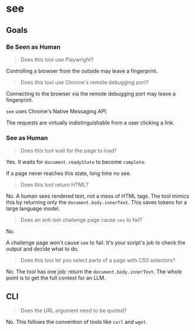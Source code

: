 # see

## Goals

### Be Seen as Human

> Does this tool use Playwright?

Controlling a browser from the outside may leave a fingerprint.

> Does this tool use Chrome's remote debugging port?

Connecting to the browser via the remote debugging port may leave a fingerprint.

`see` uses Chrome's Native Messaging API.

The requests are virtually indistinguishable from a user clicking a link.

### See as Human

> Does this tool wait for the page to load?

Yes. It waits for `document.readyState` to become `complete`.

If a page never reaches this state, long time no see.

> Does this tool return HTML?

No. A human sees rendered text, not a mess of HTML tags. The tool mimics this by returning only the `document.body.innerText`. This saves tokens for a large language model.

> Does an anti-bot challenge page cause `see` to fail?

No.

A challenge page won't cause `see` to fail. It's your script's job to check the output and decide what to do.

> Does this tool let you select parts of a page with CSS selectors?

No. The tool has one job: return the `document.body.innerText`. The whole point is to get the full context for an LLM.

## CLI

> Does the URL argument need to be quoted?

No. This follows the convention of tools like `curl` and `wget`.
